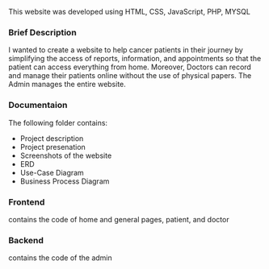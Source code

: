 This website was developed using HTML, CSS, JavaScript, PHP, MYSQL
### Brief Description
I wanted to create a website to help cancer patients in their journey by simplifying the access of reports, information, and appointments so that the patient can access everything from home.
Moreover, Doctors can record and manage their patients online without the use of physical papers.
The Admin manages the entire website.
### Documentaion
The following folder contains:
- Project description
- Project presenation
- Screenshots of the website
- ERD
- Use-Case Diagram
- Business Process Diagram
### Frontend
contains the code of home and general pages, patient, and doctor
### Backend
contains the code of the admin
